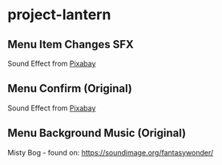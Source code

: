 # project-lantern

## Menu Item Changes SFX

Sound Effect from <a href="https://pixabay.com/sound-effects/?utm_source=link-attribution&utm_medium=referral&utm_campaign=music&utm_content=44930">Pixabay</a>

## Menu Confirm (Original)

Sound Effect from <a href="https://pixabay.com/?utm_source=link-attribution&utm_medium=referral&utm_campaign=music&utm_content=71787">Pixabay</a>

## Menu Background Music (Original)

Misty Bog
    - found on: https://soundimage.org/fantasywonder/


